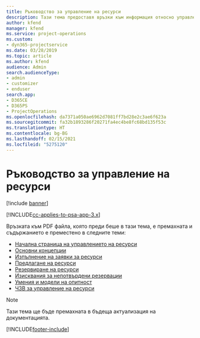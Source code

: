 ```yaml
---
title: Ръководство за управление на ресурси
description: Тази тема предоставя връзки към информация относно управлението на ресурси в Project Service Automation
author: kfend
manager: kfend
ms.service: project-operations
ms.custom:
- dyn365-projectservice
ms.date: 03/28/2019
ms.topic: article
ms.author: kfend
audience: Admin
search.audienceType:
- admin
- customizer
- enduser
search.app:
- D365CE
- D365PS
- ProjectOperations
ms.openlocfilehash: da7371a050ae6962d7081ff7bd28e2c3ae6f623a
ms.sourcegitcommit: fa32b1893286f20271fa4ec4be8fc68bd135f53c
ms.translationtype: HT
ms.contentlocale: bg-BG
ms.lasthandoff: 02/15/2021
ms.locfileid: "5275120"
---
```

# <a name="resource-management-guide"></a>Ръководство за управление на ресурси

[!include [banner](../../includes/psa-now-project-operations.md)]

[!INCLUDE[cc-applies-to-psa-app-3.x](../../includes/cc-applies-to-psa-app-3x.md)]

Връзката към PDF файла, която преди беше в тази тема, е премахната и съдържанието е преместено в следните теми:

- [Начална страница на управлението на ресурси](../resource-management-home-page.md)
- [Основни концепции](../reports-key-concepts.md)
- [Изпълнение на заявки за ресурси](../resource-management-fulfill-requests.md)
- [Предлагане на ресурси](../resource-management-propose-resources.md)
- [Резервиране на ресурси](../resource-management-book-resources-scheduleboard.md)
- [Изисквания за непотвърдени резервации](../resource-management-softbook-requirements.md)
- [Умения и модели на опитност](../resource-management-skills-proficiency.md)
- [ЧЗВ за управление на ресурси](../resource-management-faq.md)

> [!NOTE]
> Тази тема ще бъде премахната в бъдеща актуализация на документацията. 


[!INCLUDE[footer-include](../../includes/footer-banner.md)]